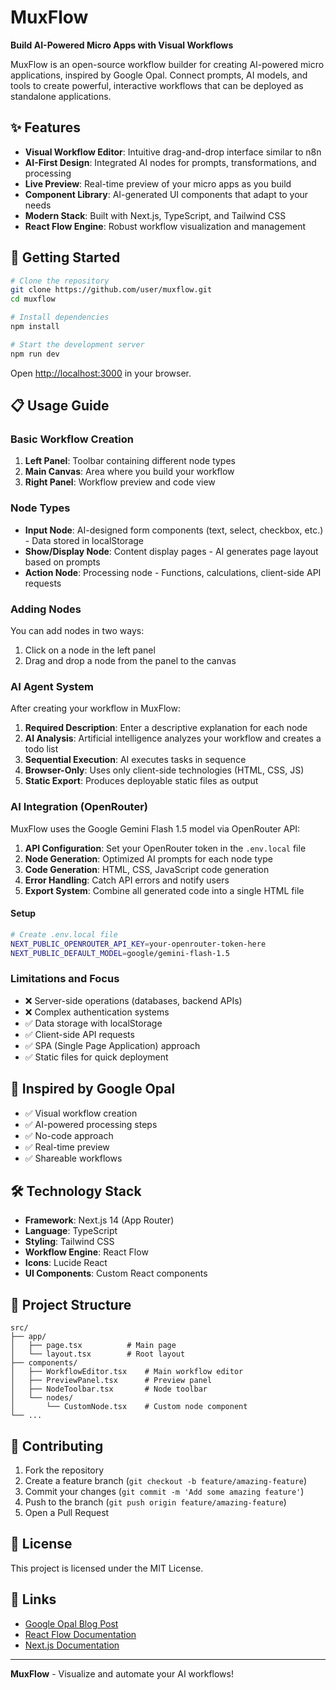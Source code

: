 # MuxFlow

**Build AI-Powered Micro Apps with Visual Workflows**

MuxFlow is an open-source workflow builder for creating AI-powered micro applications, inspired by Google Opal. Connect prompts, AI models, and tools to create powerful, interactive workflows that can be deployed as standalone applications.

## ✨ Features

- **Visual Workflow Editor**: Intuitive drag-and-drop interface similar to n8n
- **AI-First Design**: Integrated AI nodes for prompts, transformations, and processing
- **Live Preview**: Real-time preview of your micro apps as you build
- **Component Library**: AI-generated UI components that adapt to your needs
- **Modern Stack**: Built with Next.js, TypeScript, and Tailwind CSS
- **React Flow Engine**: Robust workflow visualization and management

## 🚀 Getting Started

```bash
# Clone the repository
git clone https://github.com/user/muxflow.git
cd muxflow

# Install dependencies
npm install

# Start the development server
npm run dev
```

Open [http://localhost:3000](http://localhost:3000) in your browser.

## 📋 Usage Guide

### Basic Workflow Creation

1. **Left Panel**: Toolbar containing different node types
2. **Main Canvas**: Area where you build your workflow
3. **Right Panel**: Workflow preview and code view

### Node Types

- **Input Node**: AI-designed form components (text, select, checkbox, etc.) - Data stored in localStorage
- **Show/Display Node**: Content display pages - AI generates page layout based on prompts
- **Action Node**: Processing node - Functions, calculations, client-side API requests

### Adding Nodes

You can add nodes in two ways:
1. Click on a node in the left panel
2. Drag and drop a node from the panel to the canvas

### AI Agent System

After creating your workflow in MuxFlow:

1. **Required Description**: Enter a descriptive explanation for each node
2. **AI Analysis**: Artificial intelligence analyzes your workflow and creates a todo list
3. **Sequential Execution**: AI executes tasks in sequence
4. **Browser-Only**: Uses only client-side technologies (HTML, CSS, JS)
5. **Static Export**: Produces deployable static files as output

### AI Integration (OpenRouter)

MuxFlow uses the Google Gemini Flash 1.5 model via OpenRouter API:

1. **API Configuration**: Set your OpenRouter token in the `.env.local` file
2. **Node Generation**: Optimized AI prompts for each node type
3. **Code Generation**: HTML, CSS, JavaScript code generation
4. **Error Handling**: Catch API errors and notify users
5. **Export System**: Combine all generated code into a single HTML file

#### Setup
```bash
# Create .env.local file
NEXT_PUBLIC_OPENROUTER_API_KEY=your-openrouter-token-here
NEXT_PUBLIC_DEFAULT_MODEL=google/gemini-flash-1.5
```

### Limitations and Focus

- ❌ Server-side operations (databases, backend APIs)
- ❌ Complex authentication systems
- ✅ Data storage with localStorage
- ✅ Client-side API requests
- ✅ SPA (Single Page Application) approach
- ✅ Static files for quick deployment

## 🎯 Inspired by Google Opal

- ✅ Visual workflow creation
- ✅ AI-powered processing steps
- ✅ No-code approach
- ✅ Real-time preview
- ✅ Shareable workflows

## 🛠 Technology Stack

- **Framework**: Next.js 14 (App Router)
- **Language**: TypeScript
- **Styling**: Tailwind CSS
- **Workflow Engine**: React Flow
- **Icons**: Lucide React
- **UI Components**: Custom React components

## 📁 Project Structure

```
src/
├── app/
│   ├── page.tsx          # Main page
│   └── layout.tsx        # Root layout
├── components/
│   ├── WorkflowEditor.tsx    # Main workflow editor
│   ├── PreviewPanel.tsx      # Preview panel
│   ├── NodeToolbar.tsx       # Node toolbar
│   └── nodes/
│       └── CustomNode.tsx    # Custom node component
└── ...
```

## 🤝 Contributing

1. Fork the repository
2. Create a feature branch (`git checkout -b feature/amazing-feature`)
3. Commit your changes (`git commit -m 'Add some amazing feature'`)
4. Push to the branch (`git push origin feature/amazing-feature`)
5. Open a Pull Request

## 📄 License

This project is licensed under the MIT License.

## 🔗 Links

- [Google Opal Blog Post](https://developers.googleblog.com/en/introducing-opal/)
- [React Flow Documentation](https://reactflow.dev/)
- [Next.js Documentation](https://nextjs.org/docs)

---

**MuxFlow** - Visualize and automate your AI workflows!
